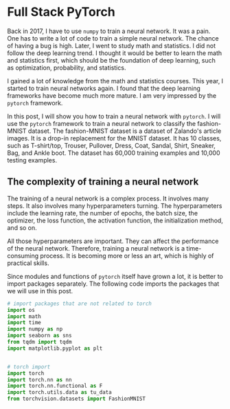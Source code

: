 # Full Stack PyTorch

Back in 2017, I have to use `numpy` to train a neural network. It was a pain. One has to write a lot of code 
to train a simple neural network. The chance of having a bug is high. Later, I went to study math and statistics. I did not follow the deep learning trend. I thought it would be better to learn the math and statistics first, which should be the foundation of deep learning, such as optimization, probability, and statistics.

I gained a lot of knowledge from the math and statistics courses. This year, I started to train neural networks again. I found that the deep learning frameworks have become much more mature. I am very impressed by the `pytorch` framework. 

In this post, I will show you how to train a neural network with `pytorch`. I will use the `pytorch` framework to train a neural network to classify the fashion-MNIST dataset. The fashion-MNIST dataset is a dataset of Zalando's article images. It is a drop-in replacement for the MNIST dataset. It has 10 classes, such as T-shirt/top, Trouser, Pullover, Dress, Coat, Sandal, Shirt, Sneaker, Bag, and Ankle boot. The dataset has 60,000 training examples and 10,000 testing examples. 


## The complexity of training a neural network

The training of a neural network is a complex process. It involves many steps. It also involves many hyperparameters turning. The hyperparameters include the learning rate, the number of epochs, the batch size, the optimizer, the loss function, the activation function, the initialization method, and so on. 

All those hyperparameters are important. They can affect the performance of the neural network. Therefore, training a neural network is a time-consuming process. It is becoming more or less an art, which is highly of practical skills.


Since modules and functions of  `pytorch` itself have grown a lot, it
is better to import packages separately. The following code imports
the packages that we will use in this post.

```python
# import packages that are not related to torch
import os
import math
import time
import numpy as np
import seaborn as sns 
from tqdm import tqdm
import matplotlib.pyplot as plt


# torch import
import torch
import torch.nn as nn
import torch.nn.functional as F
import torch.utils.data as tu_data
from torchvision.datasets import FashionMNIST
``` 






